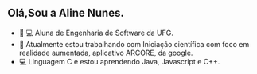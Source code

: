 ## Olá,Sou a Aline Nunes.
- 👩‍ 💻 Aluna de Engenharia de Software da UFG.
- 🤖 Atualmente estou trabalhando com Iniciação científica com foco em realidade aumentada, aplicativo ARCORE, da google.
- 💻 Linguagem C e estou aprendendo Java, Javascript e C++.

     
          
          
          
  
          
